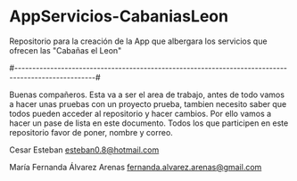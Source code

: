 # AppServicios-CabaniasLeon
 Repositorio para la creación de la App que albergara los servicios que ofrecen las "Cabañas el Leon"

#----------------------------------------------------------------------------------------------------#

Buenas compañeros.
Esta va a ser el area de trabajo, antes de todo vamos a hacer unas pruebas con un proyecto prueba, tambien necesito saber que todos pueden acceder al repositorio y hacer cambios. 
Por ello vamos a hacer un pase de lista en este documento. Todos los que participen en este repositorio favor de poner, nombre y correo.

Cesar Esteban
esteban0.8@hotmail.com

María Fernanda Álvarez Arenas
fernanda.alvarez.arenas@gmail.com
